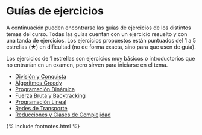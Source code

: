 # Guías de ejercicios

A continuación pueden encontrarse las guías de ejercicios de los distintos temas del curso. Todas las guías cuentan con un ejercicio resuelto y con una tanda de ejercicios. Los ejercicios propuestos están puntuados del 1 a 5 estrellas (★) en dificultad (no de forma exacta, sino para que usen de guía).

Los ejercicios de 1 estrellas son ejercicios muy básicos o introductorios que no entrarían en un examen, pero
sirven para iniciarse en el tema.

  * [División y Conquista](guias/dyc.md)
  * [Algoritmos Greedy](guias/greedy.md)
  * [Programación Dinámica](guias/pd.md)
  * [Fuerza Bruta y Backtracking](guias/bt.md)
  * [Programación Lineal](guias/pl.md)
  * [Redes de Transporte](guias/flujo.md)
  * [Reducciones y Clases de Complejidad](guias/reducciones.md)

{% include footnotes.html %}
